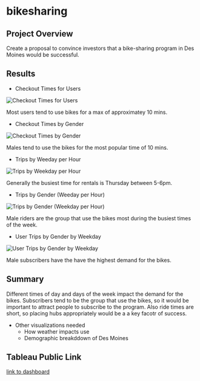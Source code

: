 # bikesharing

## Project Overview
Create a proposal to convince investors that a bike-sharing program in Des Moines would be successful.

## Results

  - Checkout Times for Users

![Checkout Times for Users](https://user-images.githubusercontent.com/96347933/161456537-aafa3a4c-38a7-4f55-bb5f-82bae6a4ccdd.png)

Most users tend to use bikes for a max of approximatey 10 mins.

  - Checkout Times by Gender

![Checkout Times by Gender](https://user-images.githubusercontent.com/96347933/161456625-dc3baf1c-0c2a-4f3e-af34-3e19c2ba5974.png)

Males tend to use the bikes for the most popular time of 10 mins.  

  - Trips by Weeday per Hour

![Trips by Weekday per Hour](https://user-images.githubusercontent.com/96347933/161456870-43ce1eb5-2add-4eac-ad5a-7f3daa5c5ae5.png)

Generally the busiest time for rentals is Thursday between 5-6pm.

  - Trips by Gender (Weeday per Hour)

![Trips by Gender (Weekday per Hour)](https://user-images.githubusercontent.com/96347933/161456949-da67956d-c4cb-4d89-9a33-2a831926b6b2.png)

Male riders are the group that use the bikes most during the busiest times of the week.

  - User Trips by Gender by Weekday

![User Trips by Gender by Weekday](https://user-images.githubusercontent.com/96347933/161457186-e648e9a8-0c5f-4a6e-bd36-b138ef4cffce.png)

Male subscribers have the have the highest demand for the bikes.

## Summary
Different times of day and days of the week impact the demand for the bikes.  Subscribers tend to be the group that use the bikes, so it would be important to attract people to subscribe to the program.  Also ride times are short, so placing hubs appropriately would be a a key facotr of success.

- Other visualizations needed
  - How weather impacts use
  - Demographic breakddown of Des Moines

## Tableau Public Link
[link to dashboard](https://public.tableau.com/app/profile/megan.blake/viz/Citibike_16490348830320/TripsbyWeekdayperHour?publish=yes)
